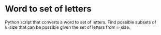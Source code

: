 # Word to set of letters

Python script that converts a word to set of letters.
Find possible subsets of ```k-```size that can be possible given the set of letters from ```n-```size.